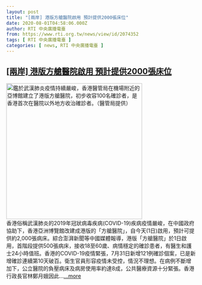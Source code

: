 ```yaml
---
layout: post
title: "[兩岸] 港版方艙醫院啟用 預計提供2000張床位"
date: 2020-08-01T04:58:06.000Z
author: RTI 中央廣播電臺
from: https://www.rti.org.tw/news/view/id/2074352
tags: [ RTI 中央廣播電臺 ]
categories: [ news, RTI 中央廣播電臺 ]
---
```

<!--1596257886000-->
[[兩岸] 港版方艙醫院啟用 預計提供2000張床位](https://www.rti.org.tw/news/view/id/2074352)
------

<div>
<img src="https://static.rti.org.tw/assets/thumbnails/2020/07/31/20200731000043M.jpg" width="360" alt="鑑於武漢肺炎疫情持續嚴峻，香港醫管局在機場附近的亞博館建立了港版方艙醫院，初步收容100名確診者，是香港首次在醫院以外地方收治確診者。（醫管局提供）" title="鑑於武漢肺炎疫情持續嚴峻，香港醫管局在機場附近的亞博館建立了港版方艙醫院，初步收容100名確診者，是香港首次在醫院以外地方收治確診者。（醫管局提供）"><br>香港俗稱武漢肺炎的2019年冠狀病毒疾病(COVID-19)疾病疫情嚴峻，在中國政府協助下，香港亞洲博覽館改建成港版的「方艙醫院」，自今天(1日)啟用，預計可提供約2,000張病床。綜合澎湃新聞等中國媒體報導，港版「方艙醫院」於1日啟用，首階段提供500張病床，接收18至60歲、病情穩定的確診患者，有醫生和護士24小時值班。香港的COVID-19疫情緊張，7月31日新增121例確診個案，已是新增確診連續第10天破百。衛生官員形容疫情未受控，情況不理想。在病例不斷增加下，公立醫院的負壓病床及病房使用率約達8成，公共醫療資源十分緊張。香港行政長官林鄭月娥因此...<a target="_blank" href="https://www.rti.org.tw/news/view/id/2074352">...more</a>
</div>
